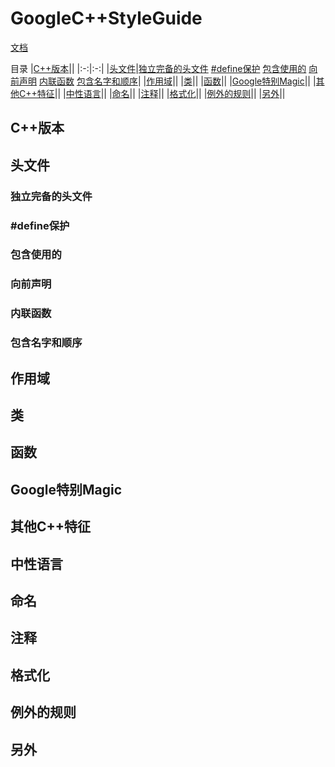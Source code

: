 # GoogleC++StyleGuide

[文档](https://google.github.io/styleguide/cppguide.html)

目录
|[C++版本](#C++版本)||
|:-:|:-:|
|[头文件](#头文件)|[独立完备的头文件](#独立完备的头文件) [\#define保护](#\#define保护) [包含使用的](#包含使用的) [向前声明](#向前声明) [内联函数](#内联函数) [包含名字和顺序](#包含名字和顺序)|
|[作用域](#作用域)||
|[类](#类)||
|[函数](#函数)||
|[Google特别Magic](#Google特别Magic)||
|[其他C++特征](#其他C++特征)||
|[中性语言](#中性语言)||
|[命名](#命名)||
|[注释](#注释)||
|[格式化](#格式化)||
|[例外的规则](#例外的规则)||
|[另外](#另外)||

## C++版本

## 头文件
### 独立完备的头文件
### \#define保护
### 包含使用的
### 向前声明
### 内联函数
### 包含名字和顺序

## 作用域

## 类

## 函数

## Google特别Magic

## 其他C++特征

## 中性语言

## 命名

## 注释

## 格式化

## 例外的规则

## 另外

